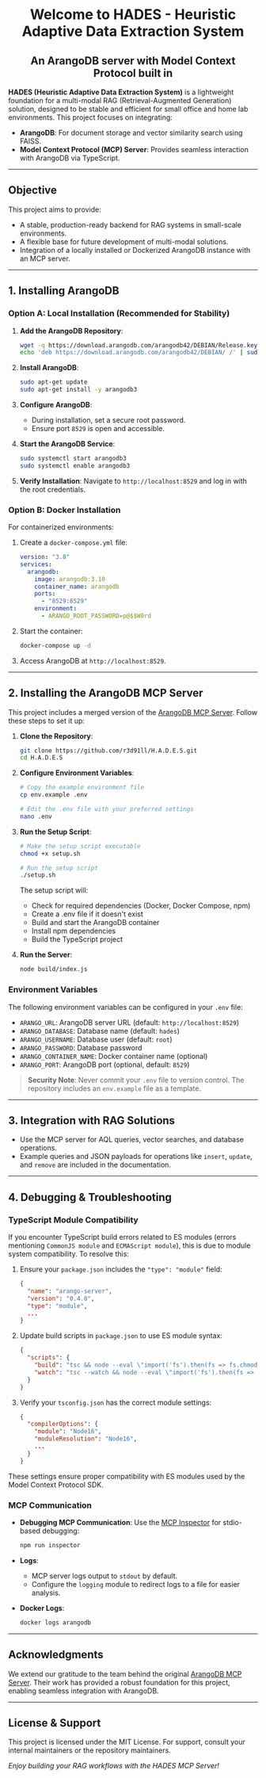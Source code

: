 <div align="center">

# Welcome to HADES - Heuristic Adaptive Data Extraction System

## An ArangoDB server with Model Context Protocol built in

</div>

**HADES (Heuristic Adaptive Data Extraction System)** is a lightweight foundation for a multi-modal RAG (Retrieval-Augmented Generation) solution, designed to be stable and efficient for small office and home lab environments. This project focuses on integrating:

- **ArangoDB**: For document storage and vector similarity search using FAISS.
- **Model Context Protocol (MCP) Server**: Provides seamless interaction with ArangoDB via TypeScript.

---

## Objective

This project aims to provide:

- A stable, production-ready backend for RAG systems in small-scale environments.
- A flexible base for future development of multi-modal solutions.
- Integration of a locally installed or Dockerized ArangoDB instance with an MCP server.

---

## 1. Installing ArangoDB

### Option A: Local Installation (Recommended for Stability)

1. **Add the ArangoDB Repository**:

   ```bash
   wget -q https://download.arangodb.com/arangodb42/DEBIAN/Release.key -O- | sudo apt-key add -
   echo 'deb https://download.arangodb.com/arangodb42/DEBIAN/ /' | sudo tee /etc/apt/sources.list.d/arangodb.list
   ```

2. **Install ArangoDB**:

   ```bash
   sudo apt-get update
   sudo apt-get install -y arangodb3
   ```

3. **Configure ArangoDB**:
   - During installation, set a secure root password.
   - Ensure port `8529` is open and accessible.
4. **Start the ArangoDB Service**:

   ```bash
   sudo systemctl start arangodb3
   sudo systemctl enable arangodb3
   ```

5. **Verify Installation**:
   Navigate to `http://localhost:8529` and log in with the root credentials.

### Option B: Docker Installation

For containerized environments:

1. Create a `docker-compose.yml` file:

   ```yaml
   version: "3.8"
   services:
     arangodb:
       image: arangodb:3.10
       container_name: arangodb
       ports:
         - "8529:8529"
       environment:
         - ARANGO_ROOT_PASSWORD=p@$$W0rd
   ```

2. Start the container:

   ```bash
   docker-compose up -d
   ```

3. Access ArangoDB at `http://localhost:8529`.

---

## 2. Installing the ArangoDB MCP Server

This project includes a merged version of the [ArangoDB MCP Server](https://github.com/ravenwits/mcp-server-arangodb). Follow these steps to set it up:

1. **Clone the Repository**:

   ```bash
   git clone https://github.com/r3d91ll/H.A.D.E.S.git
   cd H.A.D.E.S
   ```

2. **Configure Environment Variables**:

   ```bash
   # Copy the example environment file
   cp env.example .env
   
   # Edit the .env file with your preferred settings
   nano .env
   ```

3. **Run the Setup Script**:

   ```bash
   # Make the setup script executable
   chmod +x setup.sh
   
   # Run the setup script
   ./setup.sh
   ```

   The setup script will:
   - Check for required dependencies (Docker, Docker Compose, npm)
   - Create a .env file if it doesn't exist
   - Build and start the ArangoDB container
   - Install npm dependencies
   - Build the TypeScript project

4. **Run the Server**:

   ```bash
   node build/index.js
   ```

### Environment Variables

The following environment variables can be configured in your `.env` file:

- `ARANGO_URL`: ArangoDB server URL (default: `http://localhost:8529`)
- `ARANGO_DATABASE`: Database name (default: `hades`)
- `ARANGO_USERNAME`: Database user (default: `root`)
- `ARANGO_PASSWORD`: Database password
- `ARANGO_CONTAINER_NAME`: Docker container name (optional)
- `ARANGO_PORT`: ArangoDB port (optional, default: `8529`)

> **Security Note**: Never commit your `.env` file to version control. The repository includes an `env.example` file as a template.

---

## 3. Integration with RAG Solutions

- Use the MCP server for AQL queries, vector searches, and database operations.
- Example queries and JSON payloads for operations like `insert`, `update`, and `remove` are included in the documentation.

---

## 4. Debugging & Troubleshooting

### TypeScript Module Compatibility

If you encounter TypeScript build errors related to ES modules (errors mentioning `CommonJS module` and `ECMAScript module`), this is due to module system compatibility. To resolve this:

1. Ensure your `package.json` includes the `"type": "module"` field:

   ```json
   {
     "name": "arango-server",
     "version": "0.4.0",
     "type": "module",
     ...
   }
   ```

2. Update build scripts in `package.json` to use ES module syntax:

   ```json
   {
     "scripts": {
       "build": "tsc && node --eval \"import('fs').then(fs => fs.chmodSync('build/index.js', '755'))\"",
       "watch": "tsc --watch && node --eval \"import('fs').then(fs => fs.chmodSync('build/index.js', '755'))\""
     }
   }
   ```

3. Verify your `tsconfig.json` has the correct module settings:

   ```json
   {
     "compilerOptions": {
       "module": "Node16",
       "moduleResolution": "Node16",
       ...
     }
   }
   ```

These settings ensure proper compatibility with ES modules used by the Model Context Protocol SDK.

### MCP Communication

- **Debugging MCP Communication**:
  Use the [MCP Inspector](https://github.com/modelcontextprotocol/inspector) for stdio-based debugging:

  ```bash
  npm run inspector
  ```

- **Logs**:
  - MCP server logs output to `stdout` by default.
  - Configure the `logging` module to redirect logs to a file for easier analysis.

- **Docker Logs**:

  ```bash
  docker logs arangodb
  ```

---

## Acknowledgments

We extend our gratitude to the team behind the original [ArangoDB MCP Server](https://github.com/ravenwits/mcp-server-arangodb). Their work has provided a robust foundation for this project, enabling seamless integration with ArangoDB.

---

## License & Support

This project is licensed under the MIT License. For support, consult your internal maintainers or the repository maintainers.

*Enjoy building your RAG workflows with the HADES MCP Server!*
